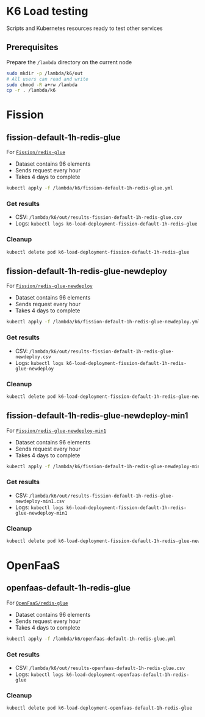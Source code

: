 # K6 Load testing

Scripts and Kubernetes resources ready to test other services

## Prerequisites

Prepare the `/lambda` directory on the current node

```sh
sudo mkdir -p /lambda/k6/out
# All users can read and write
sudo chmod -R a+rw /lambda
cp -r . /lambda/k6
```

# Fission

## fission-default-1h-redis-glue

For [`Fission/redis-glue`](../Fission/redis-glue)

- Dataset contains 96 elements
- Sends request every hour
- Takes 4 days to complete

```sh
kubectl apply -f /lambda/k6/fission-default-1h-redis-glue.yml
```

### Get results

- CSV: `/lambda/k6/out/results-fission-default-1h-redis-glue.csv`
- Logs: `kubectl logs k6-load-deployment-fission-default-1h-redis-glue`

### Cleanup

```sh
kubectl delete pod k6-load-deployment-fission-default-1h-redis-glue
```

## fission-default-1h-redis-glue-newdeploy

For [`Fission/redis-glue-newdeploy`](../Fission/redis-glue-newdeploy)

- Dataset contains 96 elements
- Sends request every hour
- Takes 4 days to complete

```sh
kubectl apply -f /lambda/k6/fission-default-1h-redis-glue-newdeploy.yml
```

### Get results

- CSV: `/lambda/k6/out/results-fission-default-1h-redis-glue-newdeploy.csv`
- Logs:
  `kubectl logs k6-load-deployment-fission-default-1h-redis-glue-newdeploy`

### Cleanup

```sh
kubectl delete pod k6-load-deployment-fission-default-1h-redis-glue-newdeploy
```

## fission-default-1h-redis-glue-newdeploy-min1

For [`Fission/redis-glue-newdeploy-min1`](../Fission/redis-glue-newdeploy-min1)

- Dataset contains 96 elements
- Sends request every hour
- Takes 4 days to complete

```sh
kubectl apply -f /lambda/k6/fission-default-1h-redis-glue-newdeploy-min1.yml
```

### Get results

- CSV: `/lambda/k6/out/results-fission-default-1h-redis-glue-newdeploy-min1.csv`
- Logs:
  `kubectl logs k6-load-deployment-fission-default-1h-redis-glue-newdeploy-min1`

### Cleanup

```sh
kubectl delete pod k6-load-deployment-fission-default-1h-redis-glue-newdeploy-min1
```

# OpenFaaS

## openfaas-default-1h-redis-glue

For [`OpenFaaS/redis-glue`](../OpenFaaS/redis-glue)

- Dataset contains 96 elements
- Sends request every hour
- Takes 4 days to complete

```sh
kubectl apply -f /lambda/k6/openfaas-default-1h-redis-glue.yml
```

### Get results

- CSV: `/lambda/k6/out/results-openfaas-default-1h-redis-glue.csv`
- Logs: `kubectl logs k6-load-deployment-openfaas-default-1h-redis-glue`

### Cleanup

```sh
kubectl delete pod k6-load-deployment-openfaas-default-1h-redis-glue
```
